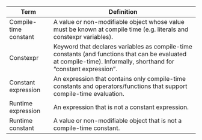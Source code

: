 |Term|Definition|
|---|---|
|Compile-time constant|A value or non-modifiable object whose value must be known at compile time (e.g. literals and constexpr variables).|
|Constexpr|Keyword that declares variables as compile-time constants (and functions that can be evaluated at compile-time). Informally, shorthand for “constant expression”.|
|Constant expression|An expression that contains only compile-time constants and operators/functions that support compile-time evaluation.|
|Runtime expression|An expression that is not a constant expression.|
|Runtime constant|A value or non-modifiable object that is not a compile-time constant.|